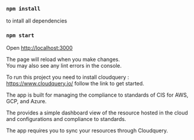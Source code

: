 ### `npm install` 
to intall all dependencies

### `npm start`


Open [http://localhost:3000](http://localhost:3000)

The page will reload when you make changes.\
You may also see any lint errors in the console.


To run this project you need to install cloudquery : https://www.cloudquery.io/
follow the link to get started.

The app is built for managing the compliance to standards of CIS for AWS, GCP, and Azure.

The provides a simple dashboard view of the resource hosted in the cloud and configurations and 
compliance to standards.

The app requires you to sync your resources through Cloudquery.
